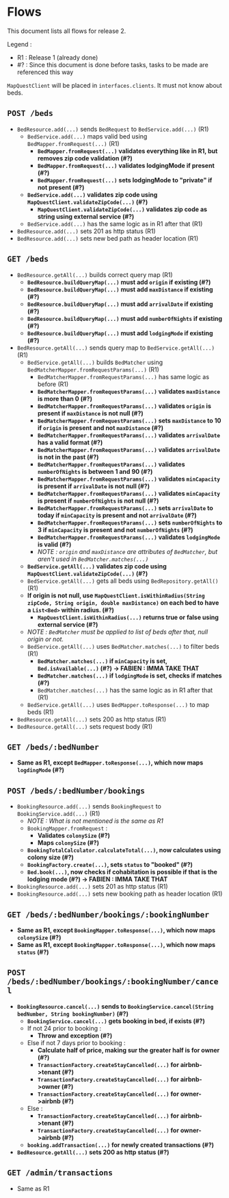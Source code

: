 # Flows

This document lists all flows for release 2.

Legend : 
- R1 : Release 1 (already done)
- \#? : Since this document is done before tasks, tasks to be made are referenced this way

`MapQuestClient` will be placed in `interfaces.clients`. It must not know about beds.

## `POST /beds`
- `BedResource.add(...)` sends `BedRequest` to `BedService.add(...)` (R1)
  - `BedService.add(...)` maps valid bed using `BedMapper.fromRequest(...)` (R1)
    - **`BedMapper.fromRequest(...)` validates everything like in R1, but removes zip code validation (#?)**
    - **`BedMapper.fromRequest(...)` validates lodgingMode if present (#?)**
    - **`BedMapper.fromRequest(...)` sets lodgingMode to "private" if not present (#?)**
  - **`BedService.add(...)` validates zip code using `MapQuestClient.validateZipCode(...)` (#?)**
    - **`MapQuestClient.validateZipCode(...)` validates zip code as string using external service (#?)**
  - `BedService.add(...)` has the same logic as in R1 after that (R1)
- `BedResource.add(...)` sets 201 as http status (R1)
- `BedResource.add(...)` sets new bed path as header location (R1)

## `GET /beds`
- `BedResource.getAll(...)` builds correct query map (R1)
  - **`BedResource.buildQueryMap(...)` must add `origin` if existing (#?)**
  - **`BedResource.buildQueryMap(...)` must add `maxDistance` if existing (#?)**
  - **`BedResource.buildQueryMap(...)` must add `arrivalDate` if existing (#?)**
  - **`BedResource.buildQueryMap(...)` must add `numberOfNights` if existing (#?)**
  - **`BedResource.buildQueryMap(...)` must add `lodgingMode` if existing (#?)**
- `BedResource.getAll(...)` sends query map to `BedService.getAll(...)` (R1)
  - `BedService.getAll(...)` builds `BedMatcher` using `BedMatcherMapper.fromRequestParams(...)` (R1)
    - `BedMatcherMapper.fromRequestParams(...)` has same logic as before (R1)
    - **`BedMatcherMapper.fromRequestParams(...)` validates `maxDistance` is more than 0 (#?)**
    - **`BedMatcherMapper.fromRequestParams(...)` validates `origin` is present if `maxDistance` is not null (#?)**
    - **`BedMatcherMapper.fromRequestParams(...)` sets `maxDistance` to 10 if `origin` is present and not `maxDistance` (#?)**
    - **`BedMatcherMapper.fromRequestParams(...)` validates `arrivalDate` has a valid format (#?)**
    - **`BedMatcherMapper.fromRequestParams(...)` validates `arrivalDate` is not in the past (#?)**
    - **`BedMatcherMapper.fromRequestParams(...)` validates `numberOfNights` is between 1 and 90 (#?)**
    - **`BedMatcherMapper.fromRequestParams(...)` validates `minCapacity` is present if `arrivalDate` is not null (#?)**
    - **`BedMatcherMapper.fromRequestParams(...)` validates `minCapacity` is present if `numberOfNights` is not null (#?)**
    - **`BedMatcherMapper.fromRequestParams(...)` sets `arrivalDate` to today if `minCapacity` is present and not `arrivalDate` (#?)**
    - **`BedMatcherMapper.fromRequestParams(...)` sets `numberOfNights` to 3 if `minCapacity` is present and not `numberOfNights` (#?)**
    - **`BedMatcherMapper.fromRequestParams(...)` validates `lodgingMode` is valid (#?)**
    - _NOTE : `origin` and `maxDistance` are attributes of `BedMatcher`, but aren't used in `BedMatcher.matches(...)`_
  - **`BedService.getAll(...)` validates zip code using `MapQuestClient.validateZipCode(...)` (#?)**
  - `BedService.getAll(...)` gets all beds using `BedRepository.getAll()` (R1)
  - **If origin is not null, use `MapQuestClient.isWithinRadius(String zipCode, String origin, double maxDistance)` on each bed to have a `List<Bed>` within radius. (#?)**
    - **`MapQuestClient.isWithinRadius(...)` returns true or false using external service (#?)**
  - _NOTE : `BedMatcher` must be applied to list of beds after that, null origin or not._
  - `BedService.getAll(...)` uses `BedMatcher.matches(...)` to filter beds (R1)
    - **`BedMatcher.matches(...)` if `minCapacity` is set, `Bed.isAvailable(...)` (#?) -> FABIEN : IMMA TAKE THAT**
    - **`BedMatcher.matches(...)` if `lodgingMode` is set, checks if matches (#?)**
    - `BedMatcher.matches(...)` has the same logic as in R1 after that (R1)
  - `BedService.getAll(...)` uses `BedMapper.toResponse(...)` to map beds (R1)
- `BedResource.getAll(...)` sets 200 as http status (R1)
- `BedResource.getAll(...)` sets request body (R1)

## `GET /beds/:bedNumber`
- **Same as R1, except `BedMapper.toResponse(...)`, which now maps `logdingMode` (#?)**

## `POST /beds/:bedNumber/bookings`
- `BookingResource.add(...)` sends `BookingRequest` to `BookingService.add(...)` (R1)
  - _NOTE : What is not mentioned is the same as R1_
  - `BookingMapper.fromRequest` : 
    - **Validates `colonySize` (#?)**
    - **Maps `colonySize` (#?)**
  - **`BookingTotalCalculator.calculateTotal(...)`, now calculates using colony size (#?)**
  - **`BookingFactory.create(...)`, sets `status` to "booked" (#?)**
  - **`Bed.book(...)`, now checks if cohabitation is possible if that is the lodging mode (#?) -> FABIEN : IMMA TAKE THAT**
- `BookingResource.add(...)` sets 201 as http status (R1)
- `BookingResource.add(...)` sets new booking path as header location (R1)

## `GET /beds/:bedNumber/bookings/:bookingNumber`
- **Same as R1, except `BookingMapper.toResponse(...)`, which now maps `colonySize` (#?)**
- **Same as R1, except `BookingMapper.toResponse(...)`, which now maps `status` (#?)**

## `POST /beds/:bedNumber/bookings/:bookingNumber/cancel`
- **`BookingResource.cancel(...)` sends to `BookingService.cancel(String bedNumber, String bookingNumber)` (#?)**
  - **`BookingService.cancel(...)` gets booking in bed, if exists (#?)**
  - If not 24 prior to booking : 
    - **Throw and exception (#?)**
  - Else if not 7 days prior to booking : 
    - **Calculate half of price, making sur the greater half is for owner (#?)**
    - **`TransactionFactory.createStayCancelled(...)` for airbnb->tenant (#?)**
    - **`TransactionFactory.createStayCancelled(...)` for airbnb->owner (#?)**
    - **`TransactionFactory.createStayCancelled(...)` for owner->airbnb (#?)**
  - Else : 
    - **`TransactionFactory.createStayCancelled(...)` for airbnb->tenant (#?)**
    - **`TransactionFactory.createStayCancelled(...)` for owner->airbnb (#?)**
  - **`booking.addTransaction(...)` for newly created transactions (#?)**
- **`BedResource.getAll(...)` sets 200 as http status (#?)**

## `GET /admin/transactions`
- Same as R1
